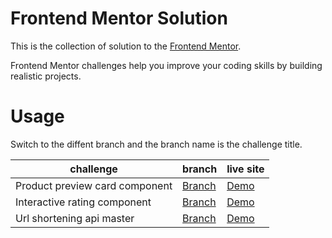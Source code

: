 # Frontend Mentor Solution

This is the collection of solution to the [Frontend Mentor](https://www.frontendmentor.io/home). 

Frontend Mentor challenges help you improve your coding skills by building realistic projects. 

# Usage

Switch to the diffent branch and the branch name is the challenge title. 

| challenge | branch | live site |
|  ----  | ----  | ---- |
| Product preview card component | [Branch](https://github.com/Jim876633/frontend-mentor-solution/tree/product-preview-card-component) | [Demo](https://jim-product-preview-card-component.netlify.app/) |
| Interactive rating component | [Branch](https://github.com/Jim876633/frontend-mentor-solution/tree/interactive-rating-component) | [Demo](https://jim-interative-rating-component.netlify.app/) |
| Url shortening api master | [Branch](https://github.com/Jim876633/frontend-mentor-solution/tree/url-shortening-api-master) | [Demo](https://jim-url-shortening-api-master.netlify.app/) |


